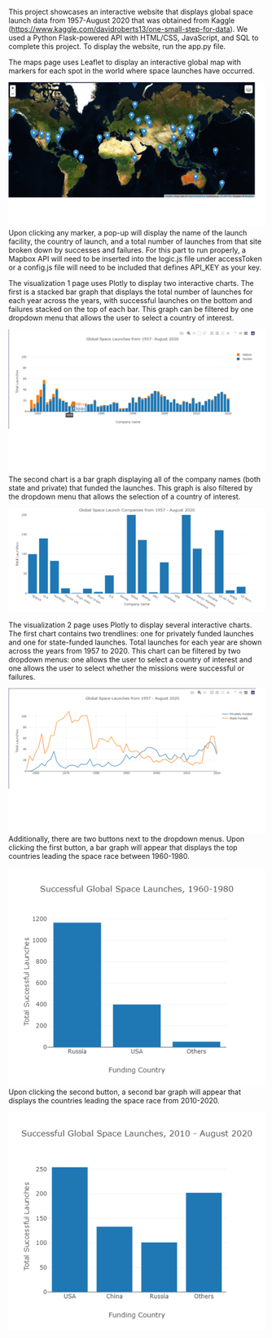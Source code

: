 This project showcases an interactive website that displays global space launch data from 1957-August 2020 that was obtained from Kaggle (https://www.kaggle.com/davidroberts13/one-small-step-for-data). We used a Python Flask-powered API with HTML/CSS, JavaScript, and SQL to complete this project. To display the website, run the app.py file.

The maps page uses Leaflet to display an interactive global map with markers for each spot in the world where space launches have occurred.

![](static/images/map.png)
Upon clicking any marker, a pop-up will display the name of the launch facility, the country of launch, and a total number of launches from that site broken down by successes and failures.
For this part to run properly, a Mapbox API will need to be inserted into the logic.js file under accessToken or a config.js file will need to be included that defines API_KEY as your key.   

The visualization 1 page uses Plotly to display two interactive charts. The first is a stacked bar graph that displays the total number of launches for each year across the years, with successful launches on the bottom and failures stacked on the top of each bar. This graph can be filtered by one dropdown menu that allows the user to select a country of interest.

![](static/images/vis1.png)
The second chart is a bar graph displaying all of the company names (both state and private) that funded the launches. This graph is also filtered by the dropdown menu that allows the selection of a country of interest. 

![](additional_images/companies.png)

The visualization 2 page uses Plotly to display several interactive charts. The first chart contains two trendlines: one for privately funded launches and one for state-funded launches. Total launches for each year are shown across the years from 1957 to 2020. This chart can be filtered by two dropdown menus: one allows the user to select a country of interest and one allows the user to select whether the missions were successful or failures.

![](static/images/vis2.png)
Additionally, there are two buttons next to the dropdown menus. Upon clicking the first button, a bar graph will appear that displays the top countries leading the space race between 1960-1980.

![](additional_images/early.png)
Upon clicking the second button, a second bar graph will appear that displays the countries leading the space race from 2010-2020.

![](additional_images/recent.png)

 
